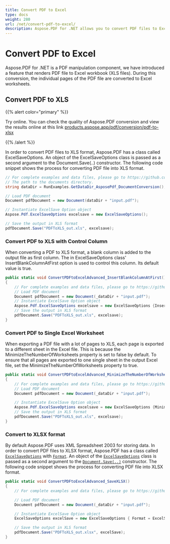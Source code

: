 ```yaml
---
title: Convert PDF to Excel 
type: docs
weight: 280
url: /net/convert-pdf-to-excel/
description: Aspose.PDF for .NET allows you to convert PDF files to Excel format. During this conversion, the individual pages of the PDF file are converted to Excel worksheets.
---
```


# Convert PDF to Excel 

Aspose.PDF for .NET is a PDF manipulation component, we have introduced a feature that renders PDF file to Excel workbook (XLS files). During this conversion, the individual pages of the PDF file are converted to Excel worksheets.

## Convert PDF to XLS

{{% alert color="primary" %}}

Try online. You can check the quality of Aspose.PDF conversion and view the results online at this link [products.aspose.app/pdf/conversion/pdf-to-xlsx](https://products.aspose.app/pdf/conversion/pdf-to-xlsx) 

{{% /alert %}}

In order to convert PDF files to XLS format, Aspose.PDF has a class called ExcelSaveOptions. An object of the ExcelSaveOptions class is passed as a second argument to the Document.Save(..) constructor. The following code snippet shows the process for converting PDF file into XLS format.

```csharp
// For complete examples and data files, please go to https://github.com/aspose-pdf/Aspose.PDF-for-.NET
// The path to the documents directory.
string dataDir = RunExamples.GetDataDir_AsposePdf_DocumentConversion();

// Load PDF document
Document pdfDocument = new Document(dataDir + "input.pdf");

// Instantiate ExcelSave Option object
Aspose.Pdf.ExcelSaveOptions excelsave = new ExcelSaveOptions();

// Save the output in XLS format
pdfDocument.Save("PDFToXLS_out.xls", excelsave);
```

### Convert PDF to XLS with Control Column

When converting a PDF to XLS format, a blank column is added to the output file as first column. The in ExcelSaveOptions class' InsertBlankColumnAtFirst option is used to control this column. Its default value is true.

```csharp
public static void ConvertPDFtoExcelAdvanced_InsertBlankColumnAtFirst()
{
    // For complete examples and data files, please go to https://github.com/aspose-pdf/Aspose.PDF-for-.NET
    // Load PDF document
    Document pdfDocument = new Document(_dataDir + "input.pdf");
    // Instantiate ExcelSave Option object
    Aspose.Pdf.ExcelSaveOptions excelsave = new ExcelSaveOptions {InsertBlankColumnAtFirst = false};
    // Save the output in XLS format
    pdfDocument.Save("PDFToXLS_out.xls", excelsave);
}
```

### Convert PDF to Single Excel Worksheet

When exporting a PDF file with a lot of pages to XLS, each page is exported to a different sheet in the Excel file. This is because the MinimizeTheNumberOfWorksheets property is set to false by default. To ensure that all pages are exported to one single sheet in the output Excel file, set the MinimizeTheNumberOfWorksheets property to true.

```csharp
public static void ConvertPDFtoExcelAdvanced_MinimizeTheNumberOfWorksheets()
{
    // For complete examples and data files, please go to https://github.com/aspose-pdf/Aspose.PDF-for-.NET
    // Load PDF document
    Document pdfDocument = new Document(_dataDir + "input.pdf");

    // Instantiate ExcelSave Option object
    Aspose.Pdf.ExcelSaveOptions excelsave = new ExcelSaveOptions {MinimizeTheNumberOfWorksheets = true};
    // Save the output in XLS format
    pdfDocument.Save("PDFToXLS_out.xls", excelsave);
}
```

### Convert to XLSX format

By default Aspose.PDF uses  XML Spreadsheet 2003 for storing data. In order to convert PDF files to XLSX format, Aspose.PDF has a class called [`ExcelSaveOptions`](https://apireference.aspose.com/pdf/net/aspose.pdf/excelsaveoptions) with [`Format`](https://apireference.aspose.com/pdf/net/aspose.pdf/excelsaveoptions/properties/format). An object of the [`ExcelSaveOptions`](https://apireference.aspose.com/pdf/net/aspose.pdf/excelsaveoptions) class is passed as a second argument to the [`Document.Save(..)`](https://apireference.aspose.com/pdf/net/aspose.pdf/docsaveoptions/constructors/main) constructor. The following code snippet shows the process for converting PDF file into XLSX format.

```csharp
public static void ConvertPDFtoExcelAdvanced_SaveXLSX()
{
    // For complete examples and data files, please go to https://github.com/aspose-pdf/Aspose.PDF-for-.NET

    // Load PDF document
    Document pdfDocument = new Document(_dataDir + "input.pdf");

    // Instantiate ExcelSave Option object
    ExcelSaveOptions excelSave = new ExcelSaveOptions { Format = ExcelSaveOptions.ExcelFormat.XLSX};

    // Save the output in XLS format
    pdfDocument.Save("PDFToXLS_out.xlsx", excelSave);
}
```

